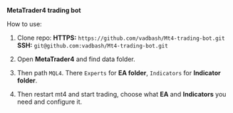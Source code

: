 **MetaTrader4 trading bot**

How to use:
 1. Clone repo: 
**HTTPS:** `https://github.com/vadbash/Mt4-trading-bot.git`
**SSH:** `git@github.com:vadbash/Mt4-trading-bot.git`

 2. Open **MetaTrader4** and find data folder.
 
 4. Then path `MQL4`. There `Experts` for **EA folder**, `Indicators` for **Indicator folder**.
 
 5. Then restart mt4 and start trading, choose what **EA** and **Indicators** you need and configure it.
